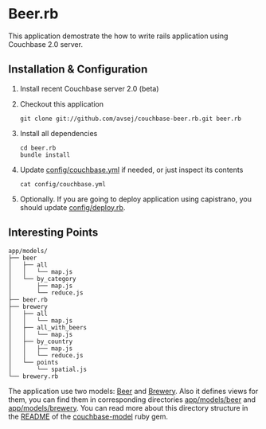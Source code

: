 # Beer.rb

This application demostrate the how to write rails application using
Couchbase 2.0 server.

## Installation & Configuration

1. Install recent Couchbase server 2.0 (beta)

2. Checkout this application

       git clone git://github.com/avsej/couchbase-beer.rb.git beer.rb

3. Install all dependencies

       cd beer.rb
       bundle install

4. Update [config/couchbase.yml][1] if needed, or just inspect its contents

       cat config/couchbase.yml

5. Optionally. If you are going to deploy application using capistrano,
   you should update [config/deploy.rb][2].

## Interesting Points

    app/models/
    ├── beer
    │   ├── all
    │   │   └── map.js
    │   └── by_category
    │       ├── map.js
    │       └── reduce.js
    ├── beer.rb
    ├── brewery
    │   ├── all
    │   │   └── map.js
    │   ├── all_with_beers
    │   │   └── map.js
    │   ├── by_country
    │   │   ├── map.js
    │   │   └── reduce.js
    │   └── points
    │       └── spatial.js
    └── brewery.rb

The application use two models: [Beer][3] and [Brewery][4]. Also it
defines views for them, you can find them in corresponding directories
[app/models/beer][5] and [app/models/brewery][6]. You can read more
about this directory structure in the [README][7] of the
[couchbase-model][8] ruby gem.


[1]: https://github.com/avsej/couchbase-beer.rb/blob/master/config/couchbase.yml
[2]: https://github.com/avsej/couchbase-beer.rb/blob/master/config/deploy.rb
[3]: https://github.com/avsej/couchbase-beer.rb/blob/master/app/models/beer.rb
[4]: https://github.com/avsej/couchbase-beer.rb/blob/master/app/models/brewery.rb
[5]: https://github.com/avsej/couchbase-beer.rb/blob/master/app/models/beer
[6]: https://github.com/avsej/couchbase-beer.rb/blob/master/app/models/brewery
[7]: https://github.com/couchbase/couchbase-ruby-model#readme
[8]: https://rubygems.org/gems/couchbase-model
